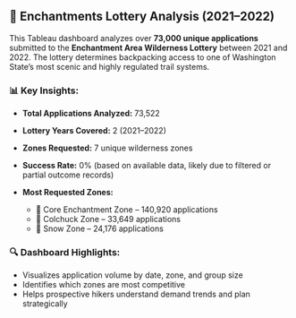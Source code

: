 ## 🎯 Enchantments Lottery Analysis (2021–2022)

This Tableau dashboard analyzes over **73,000 unique applications** submitted to the **Enchantment Area Wilderness Lottery** between 2021 and 2022. The lottery determines backpacking access to one of Washington State’s most scenic and highly regulated trail systems.

### 📊 Key Insights:

* **Total Applications Analyzed:** 73,522
* **Lottery Years Covered:** 2 (2021–2022)
* **Zones Requested:** 7 unique wilderness zones
* **Success Rate:** 0% (based on available data, likely due to filtered or partial outcome records)
* **Most Requested Zones:**

  * 🥇 Core Enchantment Zone – 140,920 applications
  * 🥈 Colchuck Zone – 33,649 applications
  * 🥉 Snow Zone – 24,176 applications

### 🔍 Dashboard Highlights:

* Visualizes application volume by date, zone, and group size
* Identifies which zones are most competitive
* Helps prospective hikers understand demand trends and plan strategically

